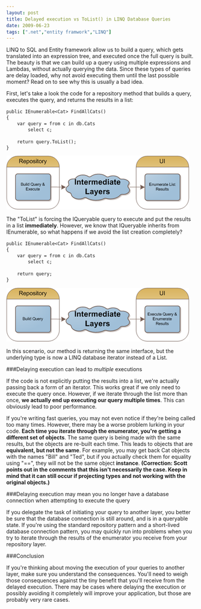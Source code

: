 ```yaml
---
layout: post
title: Delayed execution vs ToList() in LINQ Database Queries
date: 2009-06-23
tags: [".net","entity framwork","LINQ"]
---
```


LINQ to SQL and Entity framework allow us to build a query, which gets translated into an expression tree, and executed once the full query is built. The beauty is that we can build up a query using multiple expressions and Lambdas, without actually querying the data. Since these types of queries are delay loaded, why not avoid executing them until the last possible moment? Read on to see why this is usually a bad idea.

First, let's take a look the code for a repository method that builds a query, executes the query, and returns the results in a list:

	public IEnumerable<Cat> FindAllCats()
	{
		var query = from c in db.Cats
			select c;
	
		return query.ToList();
	}

![Execute in Repository](image1.png "Execute in Repository") 

The "ToList" is forcing the IQueryable<Cat> query to execute and put the results in a list **immediately**. However, we know that IQueryable<T> inherits from IEnumerable<T>, so what happens if we avoid the list creation completely?

	public IEnumerable<Cat> FindAllCats()
	{
		var query = from c in db.Cats
			select c;
	
		return query;
	}

![Execute in UI](image2.png "Execute in UI")

In this scenario, our method is returning the same interface, but the underlying type is now a LINQ database iterator instead of a List<T>.

###Delaying execution can lead to _multiple_ executions

If the code is not explicitly putting the results into a list, we're actually passing back a form of an iterator. This works great if we only need to execute the query once. However, if we iterate through the list more than once, **we actually end up executing our query multiple times**. This can obviously lead to poor performance.

If you're writing fast queries, you may not even notice if they're being called too many times. However, there may be a worse problem lurking in your code. **Each time you iterate through the enumerator, you're getting a different set of objects**. The same query is being made with the same results, but the objects are re-built each time. This leads to objects that are **equivalent, but not the same**. For example, you may get back Cat objects with the names "Bill" and "Ted", but if you actually check them for equality using "==", they will not be the same object **instance**. **(Correction: Scott points out in the comments that this isn't necessarily the case. Keep in mind that it can still occur if projecting types and not working with the original objects.)**

###Delaying execution may mean you no longer have a database connection when attempting to execute the query

If you delegate the task of initiating your query to another layer, you better be sure that the database connection is still around, and is in a queryable state. If you're using the standard repository pattern and a short-lived database connection pattern, you may quickly run into problems when you try to iterate through the results of the enumerator you receive from your repository layer.

###Conclusion

If you're thinking about moving the execution of your queries to another layer, make sure you understand the consequences. You'll need to weigh those consequences against the tiny benefit that you'll receive from the delayed execution. There may be cases where delaying the execution or possibly avoiding it completely will improve your application, but those are probably very rare cases.